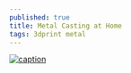 ```yaml
---
published: true
title: Metal Casting at Home
tags: 3dprint metal
---
```


[![caption](https://img.youtube.com/vi/HVgPM1ojyLw/0.jpg)](https://www.youtube.com/watch?v=HVgPM1ojyLw)